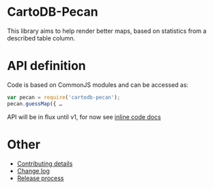 CartoDB-Pecan
=============
This library aims to help render better maps, based on statistics from a described table column.

# API definition

Code is based on CommonJS modules and can be accessed as:
```js
var pecan = require('cartodb-pecan');
pecan.guessMap({ …
```

API will be in flux until v1, for now see [inline code docs](src/)

# Other
- [Contributing details](CONTRIBUTING.md)
- [Change log](CHANGELOG.md)
- [Release process](RELEASE.md)
